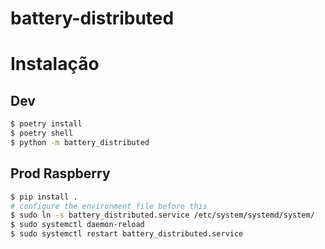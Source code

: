 # battery-distributed

# Instalação

## Dev
```bash
$ poetry install
$ poetry shell
$ python -m battery_distributed
```

## Prod Raspberry
```bash
$ pip install .
# configure the environment file before this
$ sudo ln -s battery_distributed.service /etc/system/systemd/system/
$ sudo systemctl daemon-reload
$ sudo systemctl restart battery_distributed.service
```

